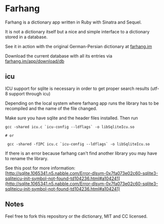 # Farhang

Farhang is a dictionary app written in Ruby with Sinatra and Sequel.

It is not a dictionary itself but a nice and simple interface to a dictionary
stored in a database.

See it in action with the original German-Persian dictionary at
[farhang.im](https://www.farhang.im)

Download the current database with all its entries via
[farhang.im/app/download/db](https://www.farhang.im/app/download/db)

## icu
ICU support for sqlite is necessary in order to get proper search
results (utf-8 support through icu)

Depending on the local system where farhang app runs the library has to
be recompiled and the name of the file changed.

Make sure you have sqlite and the header files installed. Then run

```
gcc -shared icu.c `icu-config --ldflags` -o libSqliteIcu.so

# or

 gcc -shared -fIPC icu.c `icu-config --ldflags` -o libSqliteIcu.so
```

If there is an error because farhang can't find another library you may
have to rename the library.

See this post for more information: [http://sqlite.1065341.n5.nabble.com/Error-dlsym-0x7fa073e02c60-sqlite3-sqliteicu-init-symbol-not-found-td104236.html#a104241](http://sqlite.1065341.n5.nabble.com/Error-dlsym-0x7fa073e02c60-sqlite3-sqliteicu-init-symbol-not-found-td104236.html#a104241)

## Notes
Feel free to fork this repository or the dictionary, MIT and CC licensed.
